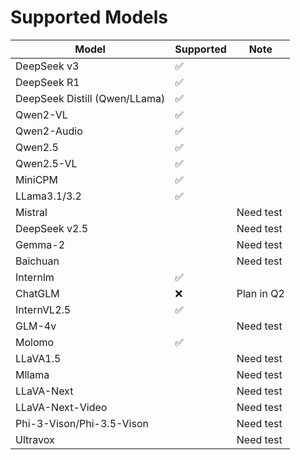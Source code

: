 # Supported Models

| Model | Supported | Note |
|---------|-----------|------|
| DeepSeek v3 | ✅|||
| DeepSeek R1 | ✅|||
| DeepSeek Distill (Qwen/LLama) |✅||
| Qwen2-VL | ✅ ||
| Qwen2-Audio | ✅ ||
| Qwen2.5 | ✅ ||
| Qwen2.5-VL | ✅ ||
| MiniCPM |✅| |
| LLama3.1/3.2 | ✅ ||
| Mistral |  | Need test |
| DeepSeek v2.5 | |Need test |
| Gemma-2 |  |Need test|
| Baichuan |  |Need test|
| Internlm | ✅ ||
| ChatGLM | ❌ | Plan in Q2|
| InternVL2.5 | ✅ ||
| GLM-4v |  |Need test|
| Molomo | ✅ ||
| LLaVA1.5 | | Need test|
| Mllama |  |Need test|
| LLaVA-Next |  |Need test|
| LLaVA-Next-Video |  |Need test|
| Phi-3-Vison/Phi-3.5-Vison |  |Need test|
| Ultravox |  |Need test|
